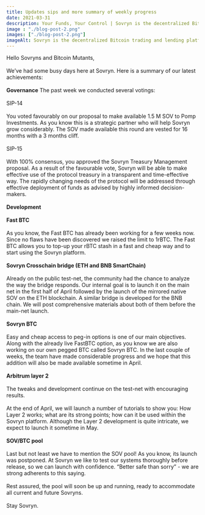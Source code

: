```yaml
---
title: Updates sips and more summary of weekly progress
date: 2021-03-31
description: Your Funds, Your Control | Sovryn is the decentralized Bitcoin trading and lending platform"
image : "./blog-post-2.png"
images: ["./blog-post-2.png"]
imageAlt: Sovryn is the decentralized Bitcoin trading and lending platform.
---
```


Hello Sovryns and Bitcoin Mutants,
<br />
<br />
We’ve had some busy days here at Sovryn. Here is a summary of our latest achievements:
<br />
<br />
**Governance**
The past week we conducted several votings:
<br />
<br />
SIP-14
<br />
<br />
You voted favourably on our proposal to make available 1.5 M SOV to Pomp Investments. As you know this is a strategic partner who will help Sovryn grow considerably. The SOV made available this round are vested for 16 months with a 3 months cliff.
<br />
<br />
SIP-15
<br />
<br />
With 100% consensus, you approved the Sovryn Treasury Management proposal. As a result of the favourable vote, Sovryn will be able to make effective use of the protocol treasury in a transparent and time-effective way. The rapidly changing needs of the protocol will be addressed through effective deployment of funds as advised by highly informed decision-makers.
<br />
<br />
**Development**
<br />
<br />
**Fast BTC**
<br />
<br />
As you know, the Fast BTC has already been working for a few weeks now. Since no flaws have been discovered we raised the limit to 1rBTC. The Fast BTC allows you to top-up your rBTC stash in a fast and cheap way and to start using the Sovryn platform.
<br />
<br />
**Sovryn Crosschain bridge (ETH and BNB SmartChain)**
<br />
<br />
Already on the public test-net, the community had the chance to analyze the way the bridge responds. Our internal goal is to launch it on the main net in the first half of April followed by the launch of the mirrored native SOV on the ETH blockchain. A similar bridge is developed for the BNB chain. We will post comprehensive materials about both of them before the main-net launch.
<br />
<br />
**Sovryn BTC**
<br />
<br />
Easy and cheap access to peg-in options is one of our main objectives. Along with the already live FastBTC option, as you know we are also working on our own pegged BTC called Sovryn BTC. In the last couple of weeks, the team have made considerable progress and we hope that this addition will also be made available sometime in April.
<br />
<br />
**Arbitrum layer 2**
<br />
<br />
The tweaks and development continue on the test-net with encouraging results.
<br />
<br />
At the end of April, we will launch a number of tutorials to show you: How Layer 2 works; what are its strong points; how can it be used within the Sovryn platform. Although the Layer 2 development is quite intricate, we expect to launch it sometime in May.
<br />
<br />
**SOV/BTC pool**
<br />
<br />
Last but not least we have to mention the SOV pool! As you know, its launch was postponed. At Sovryn we like to test our systems thoroughly before release, so we can launch with confidence. “Better safe than sorry” - we are strong adherents to this saying.
<br />
<br />
Rest assured, the pool will soon be up and running, ready to accommodate all current and future Sovryns.
<br />
<br />
Stay Sovryn.